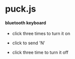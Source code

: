 # puck.js

#### bluetooth keyboard

- click three times to turn it on

- click to send 'N'

- click three time to turn it off
